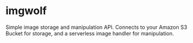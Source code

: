 # imgwolf
Simple image storage and manipulation API. Connects to your Amazon S3 Bucket for storage, and a serverless image handler for manipulation.
